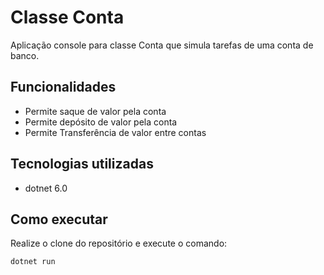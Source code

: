# Classe Conta

Aplicação console para classe Conta que simula tarefas de uma conta de banco.

## Funcionalidades

- Permite saque de valor pela conta
- Permite depósito de valor pela conta
- Permite Transferência de valor entre contas

## Tecnologias utilizadas

- dotnet 6.0

## Como executar

Realize o clone do repositório e execute o comando:

```
dotnet run
```